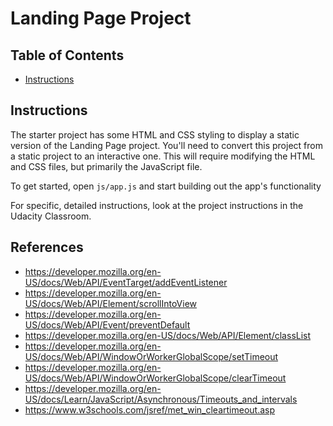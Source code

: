 # Landing Page Project

## Table of Contents

* [Instructions](#instructions)

## Instructions

The starter project has some HTML and CSS styling to display a static version of the Landing Page project. You'll need to convert this project from a static project to an interactive one. This will require modifying the HTML and CSS files, but primarily the JavaScript file.

To get started, open `js/app.js` and start building out the app's functionality

For specific, detailed instructions, look at the project instructions in the Udacity Classroom.

## References
* https://developer.mozilla.org/en-US/docs/Web/API/EventTarget/addEventListener
* https://developer.mozilla.org/en-US/docs/Web/API/Element/scrollIntoView
* https://developer.mozilla.org/en-US/docs/Web/API/Event/preventDefault
* https://developer.mozilla.org/en-US/docs/Web/API/Element/classList
* https://developer.mozilla.org/en-US/docs/Web/API/WindowOrWorkerGlobalScope/setTimeout
* https://developer.mozilla.org/en-US/docs/Web/API/WindowOrWorkerGlobalScope/clearTimeout
* https://developer.mozilla.org/en-US/docs/Learn/JavaScript/Asynchronous/Timeouts_and_intervals
* https://www.w3schools.com/jsref/met_win_cleartimeout.asp